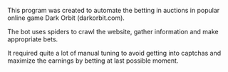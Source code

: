 This program was created to automate the betting in auctions in popular online game Dark Orbit (darkorbit.com).

The bot uses spiders to crawl the website, gather information and make appropriate bets. 

It required quite a lot of manual tuning to avoid getting into captchas and maximize the earnings by betting at last possible moment. 